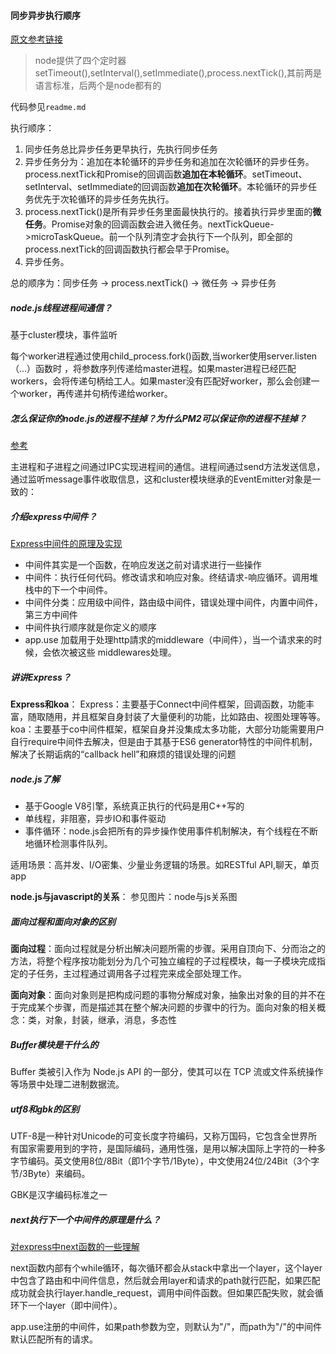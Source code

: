 #### 同步异步执行顺序

[原文参考链接](http://www.ruanyifeng.com/blog/2018/02/node-event-loop.html)

> node提供了四个定时器setTimeout(),setInterval(),setImmediate(),process.nextTick(),其前两是语言标准，后两个是node都有的

代码参见`readme.md`

执行顺序：
1. 同步任务总比异步任务更早执行，先执行同步任务
2. 异步任务分为：追加在本轮循环的异步任务和追加在次轮循环的异步任务。process.nextTick和Promise的回调函数**追加在本轮循环**。setTimeout、setInterval、setImmediate的回调函数**追加在次轮循环**。本轮循环的异步任务优先于次轮循环的异步任务先执行。
3. process.nextTick()是所有异步任务里面最快执行的。接着执行异步里面的**微任务**。Promise对象的回调函数会进入微任务。nextTickQueue->microTaskQueue。前一个队列清空才会执行下一个队列，即全部的process.nextTick的回调函数执行都会早于Promise。
4. 异步任务。

总的顺序为：同步任务 -> process.nextTick() -> 微任务 -> 异步任务

##### node.js线程进程间通信？
基于cluster模块，事件监听

每个worker进程通过使用child_process.fork()函数,当worker使用server.listen（...）函数时 ，将参数序列传递给master进程。如果master进程已经匹配workers，会将传递句柄给工人。如果master没有匹配好worker，那么会创建一个worker，再传递并句柄传递给worker。

##### 怎么保证你的node.js的进程不挂掉？为什么PM2可以保证你的进程不挂掉？
[参考](https://www.jianshu.com/p/ac843b516fda)

主进程和子进程之间通过IPC实现进程间的通信。进程间通过send方法发送信息，通过监听message事件收取信息，这和cluster模块继承的EventEmitter对象是一致的：

##### 介绍express中间件？
[Express中间件的原理及实现](https://www.jianshu.com/p/797a4e38fe77)

- 中间件其实是一个函数，在响应发送之前对请求进行一些操作
- 中间件：执行任何代码。修改请求和响应对象。终结请求-响应循环。调用堆栈中的下一个中间件。
- 中间件分类：应用级中间件，路由级中间件，错误处理中间件，内置中间件，第三方中间件
- 中间件执行顺序就是你定义的顺序
- app.use 加载用于处理http請求的middleware（中间件），当一个请求来的时候，会依次被这些 middlewares处理。

##### 讲讲Express？
**Express和koa**：
Express：主要基于Connect中间件框架，回调函数，功能丰富，随取随用，并且框架自身封装了大量便利的功能，比如路由、视图处理等等。
koa：主要基于co中间件框架，框架自身并没集成太多功能，大部分功能需要用户自行require中间件去解决，但是由于其基于ES6 generator特性的中间件机制，解决了长期诟病的“callback hell”和麻烦的错误处理的问题

##### node.js了解
- 基于Google V8引擎，系统真正执行的代码是用C++写的
- 单线程，非阻塞，异步IO和事件驱动
- 事件循环：node.js会把所有的异步操作使用事件机制解决，有个线程在不断地循环检测事件队列。

适用场景：高并发、I/O密集、少量业务逻辑的场景。如RESTful API,聊天，单页app

**node.js与javascript的关系**：
参见图片：node与js关系图

##### 面向过程和面向对象的区别
**面向过程**：面向过程就是分析出解决问题所需的步骤。采用自顶向下、分而治之的方法，将整个程序按功能划分为几个可独立编程的子过程模块，每一子模块完成指定的子任务，主过程通过调用各子过程完来成全部处理工作。

**面向对象**：面向对象则是把构成问题的事物分解成对象，抽象出对象的目的并不在于完成某个步骤，而是描述其在整个解决问题的步骤中的行为。面向对象的相关概念：类，对象，封装，继承，消息，多态性

##### Buffer模块是干什么的
 Buffer 类被引入作为 Node.js API 的一部分，使其可以在 TCP 流或文件系统操作等场景中处理二进制数据流。

##### utf8和gbk的区别
UTF-8是一种针对Unicode的可变长度字符编码，又称万国码，它包含全世界所有国家需要用到的字符，是国际编码，通用性强，是用以解决国际上字符的一种多字节编码。英文使用8位/8Bit（即1个字节/1Byte），中文使用24位/24Bit（3个字节/3Byte）来编码。

GBK是汉字编码标准之一

##### next执行下一个中间件的原理是什么？
[对express中next函数的一些理解](https://cnodejs.org/topic/5757e80a8316c7cb1ad35bab)

next函数内部有个while循环，每次循环都会从stack中拿出一个layer，这个layer中包含了路由和中间件信息，然后就会用layer和请求的path就行匹配，如果匹配成功就会执行layer.handle_request，调用中间件函数。但如果匹配失败，就会循环下一个layer（即中间件）。

app.use注册的中间件，如果path参数为空，则默认为"/"，而path为"/"的中间件默认匹配所有的请求。




